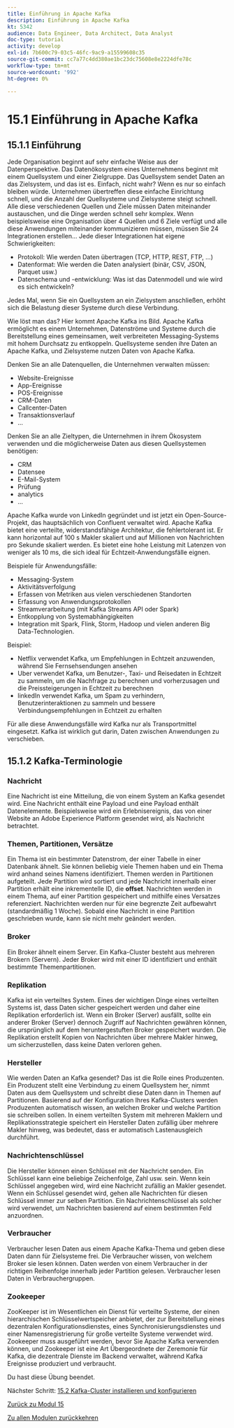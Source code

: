 ```yaml
---
title: Einführung in Apache Kafka
description: Einführung in Apache Kafka
kt: 5342
audience: Data Engineer, Data Architect, Data Analyst
doc-type: tutorial
activity: develop
exl-id: 7b600c79-03c5-46fc-9ac9-a15599608c35
source-git-commit: cc7a77c4dd380ae1bc23dc75608e8e2224dfe78c
workflow-type: tm+mt
source-wordcount: '992'
ht-degree: 0%

---
```


# 15.1 Einführung in Apache Kafka

## 15.1.1 Einführung

Jede Organisation beginnt auf sehr einfache Weise aus der Datenperspektive. Das Datenökosystem eines Unternehmens beginnt mit einem Quellsystem und einer Zielgruppe. Das Quellsystem sendet Daten an das Zielsystem, und das ist es. Einfach, nicht wahr?
Wenn es nur so einfach bleiben würde. Unternehmen übertreffen diese einfache Einrichtung schnell, und die Anzahl der Quellsysteme und Zielsysteme steigt schnell. Alle diese verschiedenen Quellen und Ziele müssen Daten miteinander austauschen, und die Dinge werden schnell sehr komplex.
Wenn beispielsweise eine Organisation über 4 Quellen und 6 Ziele verfügt und alle diese Anwendungen miteinander kommunizieren müssen, müssen Sie 24 Integrationen erstellen... Jede dieser Integrationen hat eigene Schwierigkeiten:

- Protokoll: Wie werden Daten übertragen (TCP, HTTP, REST, FTP, ...)
- Datenformat: Wie werden die Daten analysiert (binär, CSV, JSON, Parquet usw.)
- Datenschema und -entwicklung: Was ist das Datenmodell und wie wird es sich entwickeln?

Jedes Mal, wenn Sie ein Quellsystem an ein Zielsystem anschließen, erhöht sich die Belastung dieser Systeme durch diese Verbindung.

Wie löst man das? Hier kommt Apache Kafka ins Bild. Apache Kafka ermöglicht es einem Unternehmen, Datenströme und Systeme durch die Bereitstellung eines gemeinsamen, weit verbreiteten Messaging-Systems mit hohem Durchsatz zu entkoppeln. Quellsysteme senden ihre Daten an Apache Kafka, und Zielsysteme nutzen Daten von Apache Kafka.

Denken Sie an alle Datenquellen, die Unternehmen verwalten müssen:

- Website-Ereignisse
- App-Ereignisse
- POS-Ereignisse
- CRM-Daten
- Callcenter-Daten
- Transaktionsverlauf
- ...

Denken Sie an alle Zieltypen, die Unternehmen in ihrem Ökosystem verwenden und die möglicherweise Daten aus diesen Quellsystemen benötigen:

- CRM
- Datensee
- E-Mail-System
- Prüfung
- analytics
- ...

Apache Kafka wurde von LinkedIn gegründet und ist jetzt ein Open-Source-Projekt, das hauptsächlich von Confluent verwaltet wird.
Apache Kafka bietet eine verteilte, widerstandsfähige Architektur, die fehlertolerant ist. Er kann horizontal auf 100 s Makler skaliert und auf Millionen von Nachrichten pro Sekunde skaliert werden. Es bietet eine hohe Leistung mit Latenzen von weniger als 10 ms, die sich ideal für Echtzeit-Anwendungsfälle eignen.

Beispiele für Anwendungsfälle:

- Messaging-System
- Aktivitätsverfolgung
- Erfassen von Metriken aus vielen verschiedenen Standorten
- Erfassung von Anwendungsprotokollen
- Streamverarbeitung (mit Kafka Streams API oder Spark)
- Entkopplung von Systemabhängigkeiten
- Integration mit Spark, Flink, Storm, Hadoop und vielen anderen Big Data-Technologien.

Beispiel:

- Netflix verwendet Kafka, um Empfehlungen in Echtzeit anzuwenden, während Sie Fernsehsendungen ansehen
- Uber verwendet Kafka, um Benutzer-, Taxi- und Reisedaten in Echtzeit zu sammeln, um die Nachfrage zu berechnen und vorherzusagen und die Preissteigerungen in Echtzeit zu berechnen
- linkedIn verwendet Kafka, um Spam zu verhindern, Benutzerinteraktionen zu sammeln und bessere Verbindungsempfehlungen in Echtzeit zu erhalten

Für alle diese Anwendungsfälle wird Kafka nur als Transportmittel eingesetzt. Kafka ist wirklich gut darin, Daten zwischen Anwendungen zu verschieben.

## 15.1.2 Kafka-Terminologie

### Nachricht

Eine Nachricht ist eine Mitteilung, die von einem System an Kafka gesendet wird. Eine Nachricht enthält eine Payload und eine Payload enthält Datenelemente. Beispielsweise wird ein Erlebnisereignis, das von einer Website an Adobe Experience Platform gesendet wird, als Nachricht betrachtet.

### Themen, Partitionen, Versätze

Ein Thema ist ein bestimmter Datenstrom, der einer Tabelle in einer Datenbank ähnelt. Sie können beliebig viele Themen haben und ein Thema wird anhand seines Namens identifiziert. Themen werden in Partitionen aufgeteilt. Jede Partition wird sortiert und jede Nachricht innerhalb einer Partition erhält eine inkrementelle ID, die **offset**. Nachrichten werden in einem Thema, auf einer Partition gespeichert und mithilfe eines Versatzes referenziert. Nachrichten werden nur für eine begrenzte Zeit aufbewahrt (standardmäßig 1 Woche). Sobald eine Nachricht in eine Partition geschrieben wurde, kann sie nicht mehr geändert werden.

### Broker

Ein Broker ähnelt einem Server. Ein Kafka-Cluster besteht aus mehreren Brokern (Servern). Jeder Broker wird mit einer ID identifiziert und enthält bestimmte Themenpartitionen.

### Replikation

Kafka ist ein verteiltes System. Eines der wichtigen Dinge eines verteilten Systems ist, dass Daten sicher gespeichert werden und daher eine Replikation erforderlich ist. Wenn ein Broker (Server) ausfällt, sollte ein anderer Broker (Server) dennoch Zugriff auf Nachrichten gewähren können, die ursprünglich auf dem heruntergestuften Broker gespeichert wurden. Die Replikation erstellt Kopien von Nachrichten über mehrere Makler hinweg, um sicherzustellen, dass keine Daten verloren gehen.

### Hersteller

Wie werden Daten an Kafka gesendet? Das ist die Rolle eines Produzenten. Ein Produzent stellt eine Verbindung zu einem Quellsystem her, nimmt Daten aus dem Quellsystem und schreibt diese Daten dann in Themen auf Partitionen. Basierend auf der Konfiguration Ihres Kafka-Clusters werden Produzenten automatisch wissen, an welchen Broker und welche Partition sie schreiben sollen. In einem verteilten System mit mehreren Maklern und Replikationsstrategie speichert ein Hersteller Daten zufällig über mehrere Makler hinweg, was bedeutet, dass er automatisch Lastenausgleich durchführt.

### Nachrichtenschlüssel

Die Hersteller können einen Schlüssel mit der Nachricht senden. Ein Schlüssel kann eine beliebige Zeichenfolge, Zahl usw. sein. Wenn kein Schlüssel angegeben wird, wird eine Nachricht zufällig an Makler gesendet. Wenn ein Schlüssel gesendet wird, gehen alle Nachrichten für diesen Schlüssel immer zur selben Partition. Ein Nachrichtenschlüssel als solcher wird verwendet, um Nachrichten basierend auf einem bestimmten Feld anzuordnen.

### Verbraucher

Verbraucher lesen Daten aus einem Apache Kafka-Thema und geben diese Daten dann für Zielsysteme frei. Die Verbraucher wissen, von welchem Broker sie lesen können. Daten werden von einem Verbraucher in der richtigen Reihenfolge innerhalb jeder Partition gelesen. Verbraucher lesen Daten in Verbrauchergruppen.

### Zookeeper

ZooKeeper ist im Wesentlichen ein Dienst für verteilte Systeme, der einen hierarchischen Schlüsselwertspeicher anbietet, der zur Bereitstellung eines dezentralen Konfigurationsdienstes, eines Synchronisierungsdienstes und einer Namensregistrierung für große verteilte Systeme verwendet wird. Zookeeper muss ausgeführt werden, bevor Sie Apache Kafka verwenden können, und Zookeeper ist eine Art Übergeordnete der Zeremonie für Kafka, die dezentrale Dienste im Backend verwaltet, während Kafka Ereignisse produziert und verbraucht.

Du hast diese Übung beendet.

Nächster Schritt: [15.2 Kafka-Cluster installieren und konfigurieren](./ex2.md)

[Zurück zu Modul 15](./aep-apache-kafka.md)

[Zu allen Modulen zurückkehren](../../overview.md)
